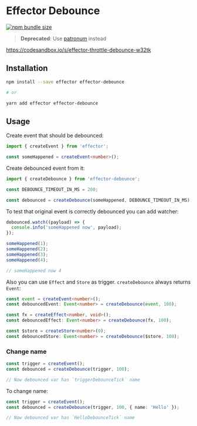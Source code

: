 # Effector Debounce

[![npm bundle size](https://img.shields.io/bundlephobia/min/effector-debounce)](https://bundlephobia.com/result?p=effector-debounce)

> **Deprecated**: Use [patronum](github.com/sergeysova/patronum) instead

https://codesandbox.io/s/effector-throttle-debounce-w32tk

## Installation

```bash
npm install --save effector effector-debounce

# or

yarn add effector effector-debounce
```

## Usage

Create event that should be debounced:

```ts
import { createEvent } from 'effector';

const someHappened = createEvent<number>();
```

Create debounced event from it:

```ts
import { createDebounce } from 'effector-debounce';

const DEBOUNCE_TIMEOUT_IN_MS = 200;

const debounced = createDebounce(someHappened, DEBOUNCE_TIMEOUT_IN_MS);
```

To test that original event is correctly debounced you can add watcher:

```ts
debounced.watch((payload) => {
  console.info('someHappened now', payload);
});

someHappened(1);
someHappened(2);
someHappened(3);
someHappened(4);

// someHappened now 4
```

Also you can use `Effect` and `Store` as trigger. `createDebounce` always returns `Event`:

```ts
const event = createEvent<number>();
const debouncedEvent: Event<number> = createDebounce(event, 100);

const fx = createEffect<number, void>();
const debouncedEffect: Event<number> = createDebounce(fx, 100);

const $store = createStore<number>(0);
const debouncedStore: Event<number> = createDebounce($store, 100);
```

### Change name

```ts
const trigger = createEvent();
const debounced = createDebounce(trigger, 100);

// Now debounced var has `triggerDebounceTick` name
```

To change name:

```ts
const trigger = createEvent();
const debounced = createDebounce(trigger, 100, { name: 'Hello' });

// Now debounced var has `HelloDebounceTick` name
```
